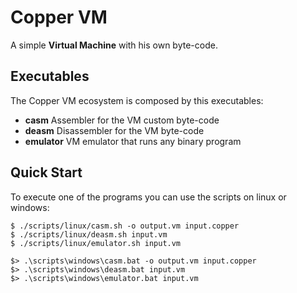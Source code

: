 # Copper VM

A simple **Virtual Machine** with his own byte-code.

## Executables

The Copper VM ecosystem is composed by this executables:

* **casm** Assembler for the VM custom byte-code 
* **deasm** Disassembler for the VM byte-code
* **emulator** VM emulator that runs any binary program

## Quick Start

To execute one of the programs you can use the scripts on linux or windows:

```console
$ ./scripts/linux/casm.sh -o output.vm input.copper
$ ./scripts/linux/deasm.sh input.vm 
$ ./scripts/linux/emulator.sh input.vm
```

```console
$> .\scripts\windows\casm.bat -o output.vm input.copper
$> .\scripts\windows\deasm.bat input.vm 
$> .\scripts\windows\emulator.bat input.vm
```
